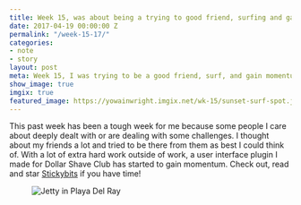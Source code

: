 ```yaml
---
title: Week 15, was about being a trying to good friend, surfing and gaining momentum on another open source project.
date: 2017-04-19 00:00:00 Z
permalink: "/week-15-17/"
categories:
- note
- story
layout: post
meta: Week 15, I was trying to be a good friend, surf, and gain momentum on StickyBits—an open source project I did.
show_image: true
imgix: true
featured_image: https://yowainwright.imgix.net/wk-15/sunset-surf-spot.jpg
---
```


This past week has been a tough week for me because some people I care about deeply dealt with or are dealing with some challenges. I thought about my friends a lot and tried to be there from them as best I could think of. With a lot of extra hard work outside of work, a user interface plugin I made for Dollar Shave Club has started to gain momentum. Check out, read and star [Stickybits](https://github.com/dollarshaveclub/stickybits) if you have time! 

<figure>
  <img src="//yowainwright.imgix.net/wk-15/playa-del-rey-point.jpg?w=800&h=800&crop=focalpoint&auto=format" alt="Jetty in Playa Del Ray" />
</figure>

